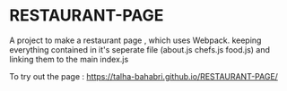 # RESTAURANT-PAGE
A project to make a restaurant page , which uses Webpack.
keeping everything contained in it's seperate file (about.js chefs.js food.js) and linking them to the main index.js

To try out the page : https://talha-bahabri.github.io/RESTAURANT-PAGE/